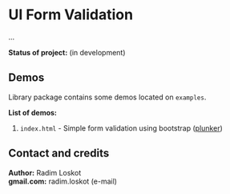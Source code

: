 UI Form Validation
======

...

**Status of project:** (in development)  

## Demos
  
Library package contains some demos located on `examples`.
  
**List of demos:**
  
1. `index.html` - Simple form validation using bootstrap ([plunker](http://plnkr.co/edit/ArMpukWIhDy0MEuNQA0p))


## Contact and credits
                             
**Author:**    Radim Loskot  
**gmail.com:** radim.loskot (e-mail)
